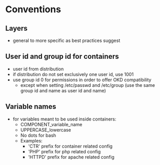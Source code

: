 # Conventions

## Layers
- general to more specific as best practices suggest

## User id and group id for containers
- user id from distribution
- if  distribution do not set exclusively one user id, use 1001
- use group id 0 for permissions in order to offer OKD compatibility
  - except when setting /etc/passwd and /etc/group (use the same group id and name as user id and name)

## Variable names
- for variables meant to be used inside containers:
  - COMPONENT_variable_name
  - UPPERCASE_lowercase
  - No dots for bash
  - Examples:
    - 'CTR' prefix for container related config
    - 'PHP' prefix for php related config
    - 'HTTPD' prefix for apache related config
